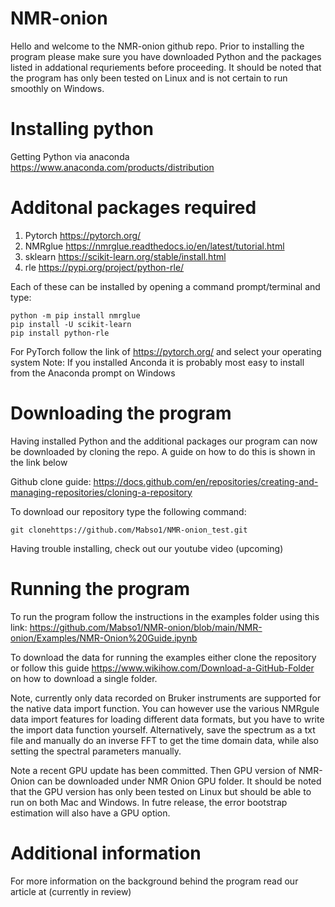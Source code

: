 # NMR-onion
Hello and welcome to the NMR-onion github repo. Prior to installing the program please make sure you have downloaded Python and the packages listed in addational requriements before proceeding. It should be noted that the program has only been tested on Linux and is not certain to run smoothly on Windows.

# Installing python
Getting Python via anaconda <https://www.anaconda.com/products/distribution>

# Additonal packages required
1) Pytorch <https://pytorch.org/>
2) NMRglue <https://nmrglue.readthedocs.io/en/latest/tutorial.html>
3) sklearn <https://scikit-learn.org/stable/install.html>
4) rle <https://pypi.org/project/python-rle/>

Each of these can be installed by opening a command prompt/terminal and type:
```
python -m pip install nmrglue
pip install -U scikit-learn
pip install python-rle
```

For PyTorch follow the link of <https://pytorch.org/> and select your operating system
Note: If you installed Anconda it is probably most easy to install from the Anaconda prompt on Windows

# Downloading the program
Having installed Python and the additional packages our program can now be downloaded by cloning the repo. A guide on how to do this is shown in the link below

Github clone guide: <https://docs.github.com/en/repositories/creating-and-managing-repositories/cloning-a-repository>

To download our repository type the following command:

```
git clonehttps://github.com/Mabso1/NMR-onion_test.git
```

Having trouble installing, check out our youtube video (upcoming)

# Running the program
To run the program follow the instructions in the examples folder using this link: <https://github.com/Mabso1/NMR-onion/blob/main/NMR-onion/Examples/NMR-Onion%20Guide.ipynb> 

To download the data for running the examples either clone the repository or follow this guide <https://www.wikihow.com/Download-a-GitHub-Folder> on how to download a single folder.

Note, currently only data recorded on Bruker instruments are supported for the native data import function. You can however use the various NMRgule data import features for loading different data formats, but you have to write the import data function yourself. Alternatively, save the spectrum as a txt file and manually do an inverse FFT to get the time domain data, while also setting the spectral parameters manually. 

Note a recent GPU update has been committed. Then GPU version of NMR-Onion can be downloaded under NMR Onion GPU folder. It should be noted that the GPU version has only been tested on Linux but should be able to run on both Mac and Windows. In futre release, the error bootstrap estimation will also have a GPU option. 

# Additional information
For more information on the background behind the program read our article at (currently in review)




